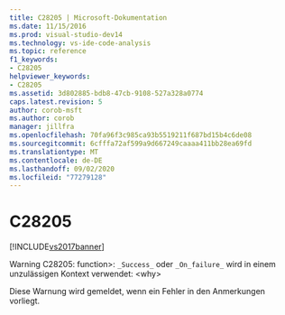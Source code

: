 ```yaml
---
title: C28205 | Microsoft-Dokumentation
ms.date: 11/15/2016
ms.prod: visual-studio-dev14
ms.technology: vs-ide-code-analysis
ms.topic: reference
f1_keywords:
- C28205
helpviewer_keywords:
- C28205
ms.assetid: 3d802885-bdb8-47cb-9108-527a328a0774
caps.latest.revision: 5
author: corob-msft
ms.author: corob
manager: jillfra
ms.openlocfilehash: 70fa96f3c985ca93b5519211f687bd15b4c6de08
ms.sourcegitcommit: 6cfffa72af599a9d667249caaaa411bb28ea69fd
ms.translationtype: MT
ms.contentlocale: de-DE
ms.lasthandoff: 09/02/2020
ms.locfileid: "77279128"
---
```

# <a name="c28205"></a>C28205
[!INCLUDE[vs2017banner](../includes/vs2017banner.md)]

Warning C28205: function>: `_Success_` oder `_On_failure_` wird in einem unzulässigen Kontext verwendet: \<why>  
  
 Diese Warnung wird gemeldet, wenn ein Fehler in den Anmerkungen vorliegt.
